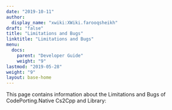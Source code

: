 ```yaml
---
date: "2019-10-11"
author:
  display_name: "xwiki:XWiki.farooqsheikh"
draft: "false"
title: "Limitations and Bugs"
linktitle: "Limitations and Bugs"
menu:
  docs:
    parent: "Developer Guide"
    weight: "9"
lastmod: "2019-05-28"
weight: "9"
layout: base-home
---
```


This page contains information about the Limitations and Bugs of CodePorting.Native Cs2Cpp and Library:
